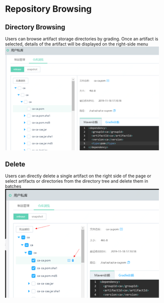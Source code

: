 # Repository Browsing

## Directory Browsing

Users can browse artifact storage directories by grading. Once an artifact is selected, details of the artifact will be displayed on the right-side menu
 ![](/image/Artifacts/browse.png)


## Delete

Users can directly delete a single artifact on the right side of the page or select artifacts or directories from the directory tree and delete them in batches
 ![](/image/Artifacts/delete2.png)

